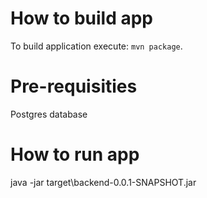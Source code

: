 # How to build app
To build application execute: `mvn package`.

# Pre-requisities
Postgres database

# How to run app
java -jar target\backend-0.0.1-SNAPSHOT.jar

